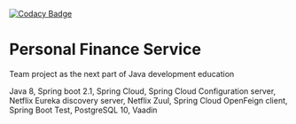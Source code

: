 [![Codacy Badge](https://api.codacy.com/project/badge/Grade/c5ca9f8ec0f948d58ef53abd6fb1ee2e)](https://www.codacy.com/app/skubatko/gb-personal-finance?utm_source=github.com&amp;utm_medium=referral&amp;utm_content=skubatko/gb-personal-finance&amp;utm_campaign=Badge_Grade)

# Personal Finance Service
Team project as the next part of Java development education

Java 8, Spring boot 2.1, Spring Cloud, Spring Cloud Configuration server, Netflix Eureka discovery server, Netflix Zuul, Spring Cloud OpenFeign client, Spring Boot Test, PostgreSQL 10, Vaadin
